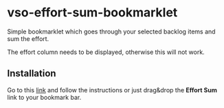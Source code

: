 # vso-effort-sum-bookmarklet
Simple bookmarklet which goes through your selected backlog 
items and sum the effort.

The effort column needs to be displayed, otherwise this 
will not work.

## Installation
Go to this [link](https://rawgit.com/pvasek/vso-effort-sum-bookmarklet/master/bookmarklet.html) 
and follow the instructions or just drag&drop the **Effort Sum** 
link to your bookmark bar.